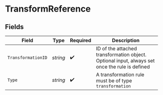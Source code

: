 # TransformReference


## Fields

| Field                                                                                         | Type                                                                                          | Required                                                                                      | Description                                                                                   |
| --------------------------------------------------------------------------------------------- | --------------------------------------------------------------------------------------------- | --------------------------------------------------------------------------------------------- | --------------------------------------------------------------------------------------------- |
| `TransformationID`                                                                            | *string*                                                                                      | :heavy_check_mark:                                                                            | ID of the attached transformation object. Optional input, always set once the rule is defined |
| `Type`                                                                                        | *string*                                                                                      | :heavy_check_mark:                                                                            | A transformation rule must be of type `transformation`                                        |